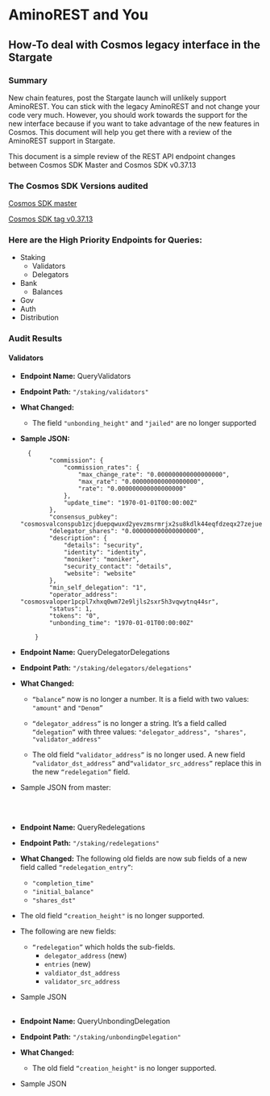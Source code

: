 # AminoREST and You
## How-To deal with Cosmos legacy interface in the Stargate

### Summary
New chain features, post the Stargate launch will unlikely support AminoREST. You can stick with the legacy AminoREST and not change your code very much. However, you should work towards the support for the new interface because if you want to take advantage of the new features in Cosmos. This document will help you get there with a review of the AminoREST support in Stargate.

This document is a simple review of the REST API endpoint changes between Cosmos SDK Master and Cosmos SDK v0.37.13

### The Cosmos SDK Versions audited
[Cosmos SDK master](https://github.com/cosmos/cosmos-sdk)

[Cosmos SDK tag v0.37.13](https://github.com/cosmos/cosmos-sdk/tree/v0.37.13)


### Here are the High Priority Endpoints for Queries:
* Staking
  * Validators
  * Delegators
* Bank
  * Balances
* Gov
* Auth 
* Distribution

### Audit Results
#### Validators
* **Endpoint Name:** QueryValidators
* **Endpoint Path:**
```"/staking/validators"```
* **What Changed:** 
  * The field ```"unbonding_height"``` and ```"jailed"``` are no longer supported
* **Sample JSON:**

        {
              "commission": {
                  "commission_rates": {
                      "max_change_rate": "0.000000000000000000",
                      "max_rate": "0.000000000000000000",
                      "rate": "0.000000000000000000"
                  },
                  "update_time": "1970-01-01T00:00:00Z"
              },
              "consensus_pubkey": "cosmosvalconspub1zcjduepqwuxd2yevzmsrmrjx2su8kdlk44eqfdzeqx27zejuen6m0nkcpzps0qavpw",
              "delegator_shares": "0.000000000000000000",
              "description": {
                  "details": "security",
                  "identity": "identity",
                  "moniker": "moniker",
                  "security_contact": "details",
                  "website": "website"
              },
              "min_self_delegation": "1",
              "operator_address": "cosmosvaloper1pcpl7xhxq0wm72e9ljls2sxr5h3vqwytnq44sr",
              "status": 1,
              "tokens": "0",
              "unbonding_time": "1970-01-01T00:00:00Z"

          }
          
* **Endpoint Name:** QueryDelegatorDelegations
* **Endpoint Path:** ```"/staking/delegators/delegations"```
* ****What Changed:****
  * ```“balance”``` now is no longer a number. It is a field with two values: ```"amount"``` and ```"Denom”```

  * ```“delegator_address”``` is no longer a string. It’s a field called ```“delegation”``` with three values: ```"delegator_address", "shares", "validator_address"```

  * The old field ```“validator_address”``` is no longer used. A new field ```“validator_dst_address”``` and```“validator_src_address”``` replace this in the new ```“redelegation”``` field.



* Sample JSON from master: 

<br/><br/>

* **Endpoint Name:** QueryRedelegations
* **Endpoint Path:**
```"/staking/redelegations"```
* **What Changed:** The following old fields are now sub fields of a new field called ```“redelegation_entry”```:
  * ```"completion_time"```
  * ```"initial_balance"```
  * ```"shares_dst"```
* The old field ```“creation_height"``` is no longer supported.
* The following are new fields:
    *  ```“redelegation”``` which holds the sub-fields.
        * ```delegator_address``` (new)
        * ```entries``` (new)
        * ```valdiator_dst_address```
        * ```validator_src_address```

* Sample JSON<br/><br/>


* **Endpoint Name:** QueryUnbondingDelegation
* **Endpoint Path:**
```"/staking/unbondingDelegation"```
* **What Changed:**
  * The old field ```“creation_height"``` is no longer supported.

* Sample JSON<br/><br/>